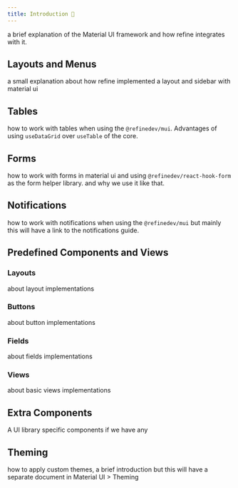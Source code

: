 ```yaml
---
title: Introduction 🚧
---
```


a brief explanation of the Material UI framework and how refine integrates with it.

## Layouts and Menus

a small explanation about how refine implemented a layout and sidebar with material ui

## Tables

how to work with tables when using the `@refinedev/mui`. Advantages of using `useDataGrid` over `useTable` of the core.

## Forms

how to work with forms in material ui and using `@refinedev/react-hook-form` as the form helper library. and why we use it like that.

## Notifications

how to work with notifications when using the `@refinedev/mui` but mainly this will have a link to the notifications guide.

## Predefined Components and Views

### Layouts

about layout implementations

### Buttons

about button implementations

### Fields

about fields implementations

### Views

about basic views implementations

## Extra Components

A UI library specific components if we have any

## Theming

how to apply custom themes, a brief introduction but this will have a separate document in Material UI > Theming
